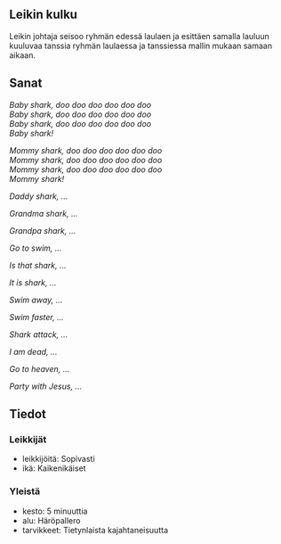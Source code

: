 ## Leikin kulku
Leikin johtaja seisoo ryhmän edessä laulaen ja esittäen samalla lauluun kuuluvaa tanssia ryhmän laulaessa ja tanssiessa mallin mukaan samaan aikaan.

## Sanat
_Baby shark, doo doo doo doo doo doo_  
_Baby shark, doo doo doo doo doo doo_  
_Baby shark, doo doo doo doo doo doo_  
_Baby shark!_  


_Mommy shark, doo doo doo doo doo doo_  
_Mommy shark, doo doo doo doo doo doo_  
_Mommy shark, doo doo doo doo doo doo_  
_Mommy shark!_  


_Daddy shark, ..._

_Grandma shark, ..._

_Grandpa shark, ..._

_Go to swim, ..._

_Is that shark, ..._

_It is shark, ..._

_Swim away, ..._

_Swim faster, ..._

_Shark attack, ..._

_I am dead, ..._

_Go to heaven, ..._

_Party with Jesus, ..._


## Tiedot

### Leikkijät
- leikkijöitä: Sopivasti
- ikä: Kaikenikäiset

### Yleistä
- kesto: 5 minuuttia
- alu: Häröpallero
- tarvikkeet: Tietynlaista kajahtaneisuutta
